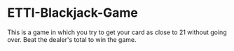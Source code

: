 # ETTI-Blackjack-Game
This is a game in which you try to get your card as close to 21 without going over. Beat the dealer's total to win the game.
